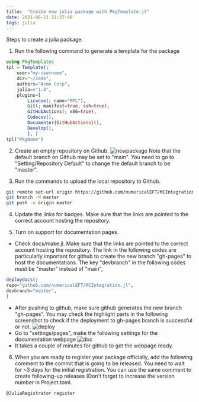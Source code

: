 ```yaml
---
title:  "Create new julia package with PkgTemplate.jl"
date: 2021-08-21 21:37:48
tags: julia
---
```


Steps to create a julia package:

1.  Run the following command to generate a template for the package
```julia
using PkgTemplates
tpl = Template(; 
	user="my-username", 
	dir="~/code", 
	authors="Acme Corp", 
	julia=v"1.4", 
	plugins=[ 
		License(; name="MPL"), 
		Git(; manifest=true, ssh=true), 
		GitHubActions(; x86=true), 
		Codecov(), 
		Documenter{GitHubActions}(), 
		Develop(), 
		], )
tpl("PkgName")
```

2. Create an empty repository on Github.
![newpackage](github-newpackage.png)
Note that the default branch on Github may be set to "main". You need to go to "Setting/Repository Default" to change the default branch to be "master".

3. Run the commands to upload the local repository to Github.
```sh
git remote set-url origin https://github.com/numericalEFT/MCIntegration.jl.git
git branch -M master
git push -u origin master
```

4. Update the links for badges. Make sure that the links are pointed to the correct account hosting the repository.

5. Turn on support for documentation pages.
- Check docs/make.jl.  Make sure that the links are pointed to the correct account hosting the repository. The link in the following codes are particularly important for github to create the new branch "gh-pages" to host the documentations. The key "devbranch" in the following codes must be "master" instead of "main",
```julia
deploydocs(;
repo="github.com/numericalEFT/MCIntegration.jl",
devbranch="master",
)
```
- After pushing to github, make sure github generates the new branch "gh-pages". You may check the highlight parts in the following screenshot to check if the deployment to gh-pages branch is successful or not.
![deploy](github-doc-deploy.png)
- Go to "settings/pages", make the following settings for the documentation webpage
![doc](github-doc.png)
- It takes a couple of minutes for github to get the webpage ready.

6. When you are ready to register your package officially, add the following comment to the commit that is going to be released. You need to wait for ~3 days for the initial registration. You can use the same comment to create following-up releases (Don't forget to increase the version number in Project.toml.
```
@JuliaRegistrator register
```